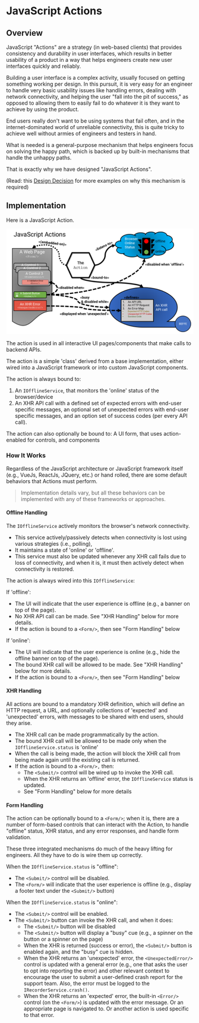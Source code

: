 # JavaScript Actions

## Overview

JavaScript "Actions" are a strategy (in web-based clients) that provides consistency and durability in user interfaces, which results in better usability of a product in a way that helps engineers create new user interfaces quickly and reliably.

Building a user interface is a complex activity, usually focused on getting something working per design. In this pursuit, it is very easy for an engineer to handle very basic usability issues like handling errors, dealing with network connectivity, and helping the user "fall into the pit of success," as opposed to allowing them to easily fail to do whatever it is they want to achieve by using the product.

End users really don't want to be using systems that fail often, and in the internet-dominated world of unreliable connectivity, this is quite tricky to achieve well without armies of engineers and testers in hand.

What is needed is a general-purpose mechanism that helps engineers focus on solving the happy path, which is backed up by built-in mechanisms that handle the unhappy paths.

That is exactly why we have designed "JavaScript Actions".

(Read: this [Design Decision](../decisions/0170-javascript-actions.md) for more examples on why this mechanism is required)

## Implementation

Here is a JavaScript Action.

![JavaScript  Action](../images/FrontEnd-Action.png)

The action is used in all interactive UI pages/components that make calls to backend APIs.

The action is a simple 'class' derived from a base implementation, either wired into a JavaScript framework or into custom JavaScript components.

The action is always bound to:

1. An `IOfflineService`, that monitors the 'online' status of the browser/device
2. An XHR API call with a defined set of expected errors with end-user specific messages, an optional set of unexpected errors with end-user specific messages, and an option set of success codes (per every API call).

The action can also optionally be bound to: A UI form, that uses action-enabled for controls, and components

### How It Works

Regardless of the JavaScript architecture or JavaScript framework itself (e.g., VueJs, ReactJs, JQuery, etc.) or hand rolled, there are some default behaviors that Actions must perform.

> Implementation details vary, but all these behaviors can be implemented with any of these frameworks or approaches.

#### Offline Handling

The `IOfflineService` actively monitors the browser's network connectivity.

* This service actively/passively detects when connectivity is lost using various strategies (i.e., polling),
* It maintains a state of 'online' or 'offline'.
* This service must also be updated whenever any XHR call fails due to loss of connectivity, and when it is, it must then actively detect when connectivity is restored.

The action is always wired into this `IOfflineService`:

If 'offline':

* The UI will indicate that the user experience is offline (e.g., a banner on top of the page).
* No XHR API call can be made. See "XHR Handling" below for more details.
* If the action is bound to a `<Form/>`, then see "Form Handling" below

If 'online':

* The UI will indicate that the user experience is online (e.g., hide the offline banner on top of the page).
* The bound XHR call will be allowed to be made. See "XHR Handling" below for more details.
* If the action is bound to a `<Form/>`, then see "Form Handling" below

#### XHR Handling

All actions are bound to a mandatory XHR definition, which will define an HTTP request, a URL, and optionally collections of 'expected' and 'unexpected' errors, with messages to be shared with end users, should they arise.

* The XHR call can be made programmatically by the action.
* The bound XHR call will be allowed to be made only when the `IOfflineService.status` is 'online'
* When the call is being made, the action will block the XHR call from being made again until the existing call is returned.
* If the action is bound to a `<Form/>,` then:
   * The `<Submit/>` control will be wired up to invoke the XHR call.
   * When the XHR returns an 'offline' error, the `IOfflineService` status is updated.
   * See "Form Handling" below for more details

#### Form Handling

The action can be optionally bound to a `<Form/>`; when it is, there are a number of form-based controls that can interact with the Action, to handle "offline" status, XHR status, and any error responses, and handle form validation.

These three integrated mechanisms do much of the heavy lifting for engineers. All they have to do is wire them up correctly.

When the `IOfflineService.status` is "offline":

* The `<Submit/>` control will be disabled.
* The `<Form/>` will indicate that the user experience is offline (e.g., display a footer text under the `<Submit/>` button)

When the `IOfflineService.status` is "online":

* The `<Submit/>` control will be enabled.
* The `<Submit/>` button can invoke the XHR call, and when it does:
   * The `<Submit/>` button will be disabled
   * The `<Submit/>` button will display a "busy" cue (e.g., a spinner on the button or a spinner on the page)
   * When the XHR is returned (success or error), the `<Submit/>` button is enabled again, and the "busy" cue is hidden.
   * When the XHR returns an 'unexpected' error, the `<UnexpectedError/>` control is updated with a general error (e.g., one that asks the user to opt into reporting the error) and other relevant context to encourage the user to submit a user-defined crash report for the support team. Also, the error must be logged to the `IRecorderService.crash()`.
   * When the XHR returns an 'expected' error, the built-in `<Error/>` control (on the `<Form/>`) is updated with the error message. Or an appropriate page is navigated to. Or another action is used specific to that error.
